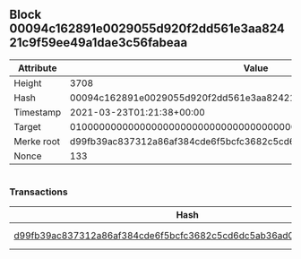 ## Block 00094c162891e0029055d920f2dd561e3aa82421c9f59ee49a1dae3c56fabeaa

Attribute | Value
--- | ---
Height | 3708
Hash | 00094c162891e0029055d920f2dd561e3aa82421c9f59ee49a1dae3c56fabeaa
Timestamp | 2021-03-23T01:21:38+00:00
Target | 0100000000000000000000000000000000000000000000000000000000000000
Merke root | d99fb39ac837312a86af384cde6f5bcfc3682c5cd6dc5ab36ad0878ec1e0d24b
Nonce | 133

```

```

### Transactions

Hash | Amount
--- | ---
[d99fb39ac837312a86af384cde6f5bcfc3682c5cd6dc5ab36ad0878ec1e0d24b](d99fb39ac837312a86af384cde6f5bcfc3682c5cd6dc5ab36ad0878ec1e0d24b.md) | 10.00000000 SKEPTI 
